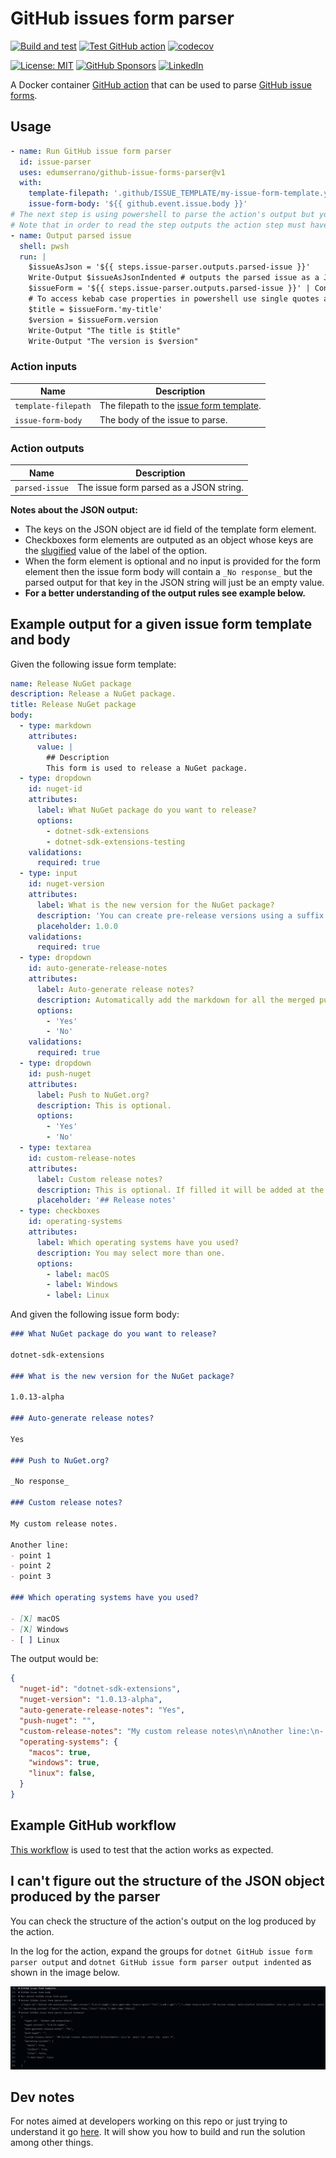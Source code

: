 # GitHub issues form parser

[![Build and test](https://github.com/edumserrano/github-issue-forms-parser/workflows/Build%20and%20test/badge.svg)](https://github.com/edumserrano/github-issue-forms-parser/actions/workflows/build-test.yml)
[![Test GitHub action](https://github.com/edumserrano/github-issue-forms-parser/workflows/Test%20GitHub%20action/badge.svg)](https://github.com/edumserrano/github-issue-forms-parser/actions/workflows/test-action.yml)
[![codecov](https://codecov.io/gh/edumserrano/github-issue-forms-parser/branch/main/graph/badge.svg?token=B9nrGE2Ine)](https://codecov.io/gh/edumserrano/github-issue-forms-parser)

[![License: MIT](https://img.shields.io/badge/License-MIT-blue.svg)](./LICENSE)
[![GitHub Sponsors](https://img.shields.io/github/sponsors/edumserrano)](https://github.com/sponsors/edumserrano)
[![LinkedIn](https://img.shields.io/badge/LinkedIn-Eduardo%20Serrano-blue.svg)](https://www.linkedin.com/in/eduardomserrano/)

A Docker container [GitHub action](https://docs.github.com/en/actions/learn-github-actions/finding-and-customizing-actions) that can be used to parse [GitHub issue forms](https://docs.github.com/en/communities/using-templates-to-encourage-useful-issues-and-pull-requests/syntax-for-githubs-form-schema).

## Usage

```yml
- name: Run GitHub issue form parser
  id: issue-parser
  uses: edumserrano/github-issue-forms-parser@v1
  with:
    template-filepath: '.github/ISSUE_TEMPLATE/my-issue-form-template.yml'
    issue-form-body: '${{ github.event.issue.body }}'
# The next step is using powershell to parse the action's output but you can use whatever you prefer.
# Note that in order to read the step outputs the action step must have an id.
- name: Output parsed issue
  shell: pwsh
  run: |
    $issueAsJson = '${{ steps.issue-parser.outputs.parsed-issue }}'
    Write-Output $issueAsJsonIndented # outputs the parsed issue as a JSON string
    $issueForm = '${{ steps.issue-parser.outputs.parsed-issue }}' | ConvertFrom-Json
    # To access kebab case properties in powershell use single quotes around the property names
    $title = $issueForm.'my-title'
    $version = $issueForm.version
    Write-Output "The title is $title"
    Write-Output "The version is $version"
```

### Action inputs

| Name | Description
| --- | --- |
| `template-filepath` | The filepath to the [issue form template](https://docs.github.com/en/communities/using-templates-to-encourage-useful-issues-and-pull-requests/configuring-issue-templates-for-your-repository#creating-issue-forms). |
| `issue-form-body` | The body of the issue to parse. |

### Action outputs

| Name | Description
| --- | --- |
| `parsed-issue` | The issue form parsed as a JSON string. |

**Notes about the JSON output:**

- The keys on the JSON object are id field of the template form element.
- Checkboxes form elements are outputed as an object whose keys are the [slugified]((https://blog.tersmitten.nl/slugify/)) value of the label of the option.
- When the form element is optional and no input is provided for the form element then the issue form body will contain a `_No response_` but the parsed output for that key in the JSON string will just be an empty value.
- **For a better understanding of the output rules see example below.**

## Example output for a given issue form template and body

Given the following issue form template:

```yml
name: Release NuGet package
description: Release a NuGet package.
title: Release NuGet package
body:
  - type: markdown
    attributes:
      value: |
        ## Description
        This form is used to release a NuGet package.
  - type: dropdown
    id: nuget-id
    attributes:
      label: What NuGet package do you want to release?
      options:
        - dotnet-sdk-extensions
        - dotnet-sdk-extensions-testing
    validations:
      required: true
  - type: input
    id: nuget-version
    attributes:
      label: What is the new version for the NuGet package?
      description: 'You can create pre-release versions using a suffix. For more info see https://docs.microsoft.com/en-us/nuget/concepts/package-versioning.'
      placeholder: 1.0.0
    validations:
      required: true
  - type: dropdown
    id: auto-generate-release-notes
    attributes:
      label: Auto-generate release notes?
      description: Automatically add the markdown for all the merged pull requests from this diff and contributors of this release.
      options:
        - 'Yes'
        - 'No'
    validations:
      required: true
  - type: dropdown
    id: push-nuget
    attributes:
      label: Push to NuGet.org?
      description: This is optional.
      options:
        - 'Yes'
        - 'No'
  - type: textarea
    id: custom-release-notes
    attributes:
      label: Custom release notes?
      description: This is optional. If filled it will be added at the start of the release notes, before the auto generated release notes.
      placeholder: '## Release notes'
  - type: checkboxes
    id: operating-systems
    attributes:
      label: Which operating systems have you used?
      description: You may select more than one.
      options:
        - label: macOS
        - label: Windows
        - label: Linux
```

And given the following issue form body:

```md
### What NuGet package do you want to release?

dotnet-sdk-extensions

### What is the new version for the NuGet package?

1.0.13-alpha

### Auto-generate release notes?

Yes

### Push to NuGet.org?

_No response_

### Custom release notes?

My custom release notes.

Another line:
- point 1
- point 2
- point 3

### Which operating systems have you used?

- [X] macOS
- [X] Windows
- [ ] Linux
```

The output would be:

```json
{
  "nuget-id": "dotnet-sdk-extensions",
  "nuget-version": "1.0.13-alpha",
  "auto-generate-release-notes": "Yes",
  "push-nuget": "",
  "custom-release-notes": "My custom release notes\n\nAnother line:\n- point 1\n- point 2\n- point 3",
  "operating-systems": {
    "macos": true,
    "windows": true,
    "linux": false,
  }
}
```

## Example GitHub workflow

[This workflow](https://github.com/edumserrano/github-issue-forms-parser/blob/main/.github/workflows/test-action.yml) is used to test that the action works as expected.

## I can't figure out the structure of the JSON object produced by the parser

You can check the structure of the action's output on the log produced by the action. 

In the log for the action, expand the groups for `dotnet GitHub issue form parser output` and `dotnet GitHub issue form parser output indented` as shown in the image below.

![debug-output](docs/readme-images/debug-output.png "Debug output")

## Dev notes

For notes aimed at developers working on this repo or just trying to understand it go [here](/docs/dev-notes/README.md). It will show you how to build and run the solution among other things.
